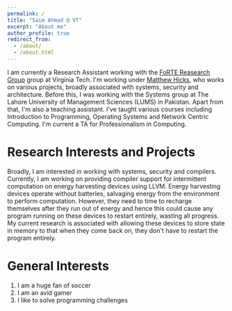 ```yaml
---
permalink: /
title: "Saim Ahmad @ VT"
excerpt: "About me"
author_profile: true
redirect_from: 
  - /about/
  - /about.html
---
```


I am currently a Research Assistant working with the [FoRTE Reasearch Group](https://github.com/FoRTE-Research) group at Virginia Tech. I'm working under [Matthew Hicks](http://www.impedimenttoprogress.com/), who works on various projects, broadly associated with systems, security and architecture. Before this, I was working with the Systems group at The Lahore University of Management Sciences (LUMS) in Pakistan. Apart from that, I'm also a teaching assistant. I've taught various courses including Introduction to Programming, Operating Systems and Network Centric Computing. I'm current a TA for Professionalism in Computing.

Research Interests and Projects
======
Broadly, I am interested in working with systems, security and compilers. Currently, I am working on providing compiler support for intermittent computation on energy harvesting devices using LLVM. Energy harvesting devices operate without batteries, salvaging energy from the environment to perform computation. However, they need to time to recharge themselves after they run out of energy and hence this could cause any program running on these devices to restart entirely, wasting all progress. My current research is associated with allowing these devices to store state in memory to that when they come back on, they don't have to restart the program entirely. 

General Interests
======
1. I am a huge fan of soccer
1. I am an avid gamer
1. I like to solve programming challenges 



